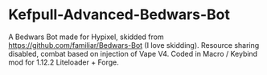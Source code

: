 # Kefpull-Advanced-Bedwars-Bot
A Bedwars Bot made for Hypixel, skidded from https://github.com/familiar/Bedwars-Bot (I love skidding). Resource sharing disabled, combat based on injection of Vape V4. Coded in Macro / Keybind mod for 1.12.2 Liteloader + Forge. 
